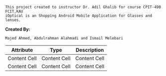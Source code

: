```
This project created to instructor Dr. Adil Ghalib for course CPIT-490 FCIT,KAU
iOptical is an Shopping Android Mobile Application for Glasses and lenses.
```
<b> Created By: </b>
```
Majed Ahmed, Abdulrahman Alahmadi and Ismail Melebari
```

| Attribute     | Type          | Description   |
| ------------- | ------------- | ------------- |
| Content Cell  | Content Cell  | Content Cell  |
| Content Cell  | Content Cell  | Content Cell  |
